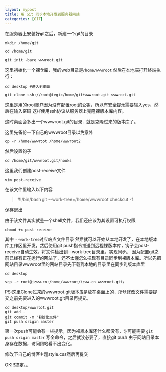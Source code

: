 ```yaml
---
layout: mypost
title: 用 Git 同步本地开发到服务器网站
categories: [GIT]
---
```


在服务器上安装好git之后，新建一个git的目录
```$xslt
mkdir /home/git

cd /home/git

git init -bare wwwroot.git
```

这里初始化一个裸仓库，我的web目录是`/home/wwwroot`
然后在本地端打开终端执行：
```$xslt
cd desktop #进入到桌面

git clone ssh://root@tegic/home/git/wwwroot.git wwwroot.git
```
这里是用的root账户因为没有配置root的公钥，所以有安全提示需要输入yes，然后在输入密码
这样使用ssh协议从服务器上克隆裸版本库内容。

这时桌面会多出一个wwwroot.git的目录，就是克隆过来的版本库了。

这里先备份一下自己的wwwroot目录以免意外

`cp -r /home/wwwroot /home/wwwroot2`

然后设置钩子

`cd /home/git/wwwroot.git/hooks`

这里我们创建post-receive文件

`vim post-receive`

在该文件里输入以下内容

> #!/bin/bash git --work-tree=/home/wwwroot checkout -f

保存退出

由于该文件其实就是一个shell文件，我们还应该为其设置可执行权限

```chmod +x post-receive```

其中 `--work-tree`对应站点文件目录
然后就可以开始从本地开发了，在本地版本库工作区里开发，然后使用git push指令推送到远程裸版本库，钩子会post-receive自动生效，将文件检出到--work-tree目录里，实现同步。
因为配置git之前已经有正在运行的网站了，还不太懂怎么把现有目录同步到裸版本库。所以先把网站目录wwwroot里的网站目录先下载到本地的目录里在同步到版本库里
```$xslt
cd desktop

scp -r root@izww.cn:/home/wwwroot/izww.cn wwwroot.git/
```
PS:这里Clone过来的wwwroot.git版本库是放在桌面上的，所以修改文件需要提交之前先要进入的wwwroot.git目录再提交。

```
cd desktop/wwwroot.git
git add .
git commit -m "初始化文件"
git push origin master
```

第一次push可能会有一些提示，因为裸版本库还什么都没有，你可能需要 `git push origin master` 写全命令，之后就没必要了，直接git push
由于网站目录本身存在数据，访问网站看不出变化。

修改下自己的博客主题style.css然后再提交

OK!!!搞定。。
